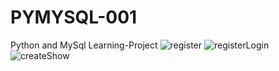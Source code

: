 # PYMYSQL-001
Python and MySql Learning-Project
![register](https://user-images.githubusercontent.com/99078971/153777865-cbd7149a-2811-41bf-b002-2c9f26b047cb.jpg)
![registerLogin](https://user-images.githubusercontent.com/99078971/153777945-6d447f34-209b-4f33-9909-0350fdb692b1.jpg)
![createShow](https://user-images.githubusercontent.com/99078971/153778043-3b5c2fd2-8b7f-4d19-8fc3-e80803470ddc.jpg)
